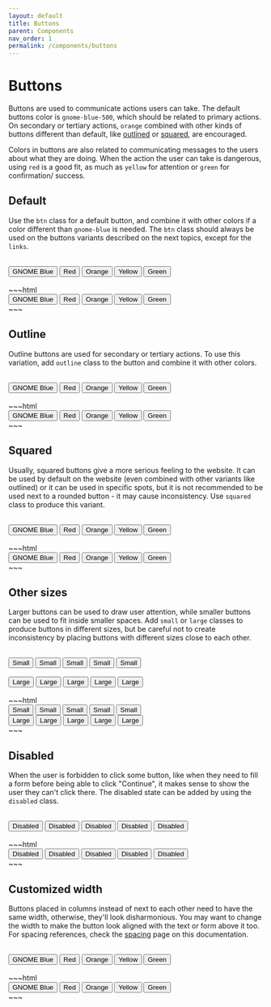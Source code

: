 ```yaml
---
layout: default
title: Buttons
parent: Components
nav_order: 1
permalink: /components/buttons
---
```


# Buttons

Buttons are used to communicate actions users can take. The default buttons color is `gnome-blue-500`, which should be related to primary actions. On secondary or tertiary actions, `orange` combined with other kinds of buttons different than default, like [outlined](#outline) or [squared](#squared), are encouraged.

Colors in buttons are also related to communicating messages to the users about what they are doing. When the action the user can take is dangerous, using `red` is a good fit, as much as `yellow` for attention or `green` for confirmation/ success.

## Default

Use the `btn` class for a default button, and combine it with other colors if a color different than `gnome-blue` is needed. The `btn` class should always be used on the buttons variants described on the next topics, except for the `links`.

<br>
<div class="container flex-grow">
    <button class="btn mr-2 my-2">GNOME Blue</button>
    <button class="btn red mr-2 my-2">Red</button>
    <button class="btn orange mr-2 my-2">Orange</button>
    <button class="btn yellow mr-2 my-2">Yellow</button>
    <button class="btn green my-2">Green</button>
</div>
<br>
~~~html
<div class="container flex-grow">
    <button class="btn mr-2 my-2">GNOME Blue</button>
    <button class="btn red mr-2 my-2">Red</button>
    <button class="btn orange mr-2 my-2">Orange</button>
    <button class="btn yellow mr-2 my-2">Yellow</button>
    <button class="btn green my-2">Green</button>
</div>
~~~

## Outline

Outline buttons are used for secondary or tertiary actions. To use this variation, add `outline` class to the button and combine it with other colors.

<br>
<div class="container flex-grow">
    <button class="btn outline mr-2 my-2">GNOME Blue</button>
    <button class="btn outline-red mr-2 my-2">Red</button>
    <button class="btn outline-orange mr-2 my-2">Orange</button>
    <button class="btn outline-yellow mr-2 my-2">Yellow</button>
    <button class="btn outline-green mr-2 my-2">Green</button>
</div>
<br>
~~~html
<div class="container flex-grow">
    <button class="btn outline mr-2 my-2">GNOME Blue</button>
    <button class="btn outline-red mr-2 my-2">Red</button>
    <button class="btn outline-orange mr-2 my-2">Orange</button>
    <button class="btn outline-yellow mr-2 my-2">Yellow</button>
    <button class="btn outline-green mr-2 my-2">Green</button>
</div>
~~~

## Squared

Usually, squared buttons give a more serious feeling to the website. It can be used by default on the website (even combined with other variants like outlined) or it can be used in specific spots, but it is not recommended to be used next to a rounded button - it may cause inconsistency. Use `squared` class to produce this variant.

<br>
<div class="container flex-grow">
    <button class="btn squared mr-2 my-2">GNOME Blue</button>
    <button class="btn red squared mr-2 my-2">Red</button>
    <button class="btn outline-orange squared mr-2 my-2">Orange</button>
    <button class="btn outline-yellow squared mr-2 my-2">Yellow</button>
    <button class="btn outline-green squared mr-2 my-2">Green</button>
</div>
<br>
~~~html
<div class="container flex-grow">
    <button class="btn squared mr-2 my-2">GNOME Blue</button>
    <button class="btn red squared mr-2 my-2">Red</button>
    <button class="btn outline-orange squared mr-2 my-2">Orange</button>
    <button class="btn outline-yellow squared mr-2 my-2">Yellow</button>
    <button class="btn outline-green squared mr-2 my-2">Green</button>
</div>
~~~

## Other sizes

Larger buttons can be used to draw user attention, while smaller buttons can be used to fit inside smaller spaces. Add `small` or `large` classes to produce buttons in different sizes, but be careful not to create inconsistency by placing buttons with different sizes close to each other.

<br>
<div class="container flex-grow">
    <button class="btn small mr-2 my-2">Small</button>
    <button class="btn red small mr-2 my-2">Small</button>
    <button class="btn outline-orange small squared mr-2 my-2">Small</button>
    <button class="btn outline-yellow small squared mr-2 my-2">Small</button>
    <button class="btn outline-green small mr-2 my-2">Small</button>
</div>
<br>
<div class="container flex-grow">
    <button class="btn large mr-2 my-2">Large</button>
    <button class="btn red large mr-2 my-2">Large</button>
    <button class="btn outline-orange large squared mr-2 my-2">Large</button>
    <button class="btn outline-yellow large squared mr-2 my-2">Large</button>
    <button class="btn outline-green large mr-2 my-2">Large</button>
</div>
<br>
~~~html
<div class="container flex-grow">
    <button class="btn small mr-2 my-2">Small</button>
    <button class="btn red small mr-2 my-2">Small</button>
    <button class="btn outline-orange small squared mr-2 my-2">Small</button>
    <button class="btn outline-yellow small squared mr-2 my-2">Small</button>
    <button class="btn outline-green small mr-2 my-2">Small</button>
</div>
<div class="container flex-grow">
    <button class="btn large mr-2 my-2">Large</button>
    <button class="btn red large mr-2 my-2">Large</button>
    <button class="btn outline-orange large squared mr-2 my-2">Large</button>
    <button class="btn outline-yellow large squared mr-2 my-2">Large</button>
    <button class="btn outline-green large mr-2 my-2">Large</button>
</div>
~~~

## Disabled

When the user is forbidden to click some button, like when they need to fill a form before being able to click "Continue", it makes sense to show the user they can't click there. The disabled state can be added by using the `disabled` class.

<br>
<div class="container flex-grow">
    <button class="btn disabled small mr-2 my-2">Disabled</button>
    <button class="btn disabled small mr-2 my-2">Disabled</button>
    <button class="btn disabled squared mr-2 my-2">Disabled</button>
    <button class="btn disabled large squared mr-2 my-2">Disabled</button>
    <button class="btn disabled large mr-2 my-2">Disabled</button>
</div>
<br>
~~~html
<div class="container flex-grow">
    <button class="btn disabled small mr-2 my-2">Disabled</button>
    <button class="btn disabled small mr-2 my-2">Disabled</button>
    <button class="btn disabled squared mr-2 my-2">Disabled</button>
    <button class="btn disabled large squared mr-2 my-2">Disabled</button>
    <button class="btn disabled large mr-2 my-2">Disabled</button>
</div>
~~~

## Customized width

Buttons placed in columns instead of next to each other need to have the same width, otherwise, they'll look disharmonious. You may want to change the width to make the button look aligned with the text or form above it too. For spacing references, check the [spacing](#spacing) page on this documentation.

<br>
<div class="container flex-grow">
    <div class="flex-col w-64 mx-auto">
        <button class="btn mr-2 my-2 w-full">GNOME Blue</button>
        <button class="btn red mr-2 my-2 w-full">Red</button>
        <button class="btn orange mr-2 my-2 w-full">Orange</button>
        <button class="btn yellow mr-2 my-2 w-full">Yellow</button>
        <button class="btn green my-2 w-full">Green</button>
    </div>
</div>
<br>
~~~html
<div class="container flex-grow">
    <div class="flex-col w-64 mx-auto">
        <button class="btn mr-2 my-2 w-full">GNOME Blue</button>
        <button class="btn red mr-2 my-2 w-full">Red</button>
        <button class="btn orange mr-2 my-2 w-full">Orange</button>
        <button class="btn yellow mr-2 my-2 w-full">Yellow</button>
        <button class="btn green my-2 w-full">Green</button>
    </div>
</div>
~~~
